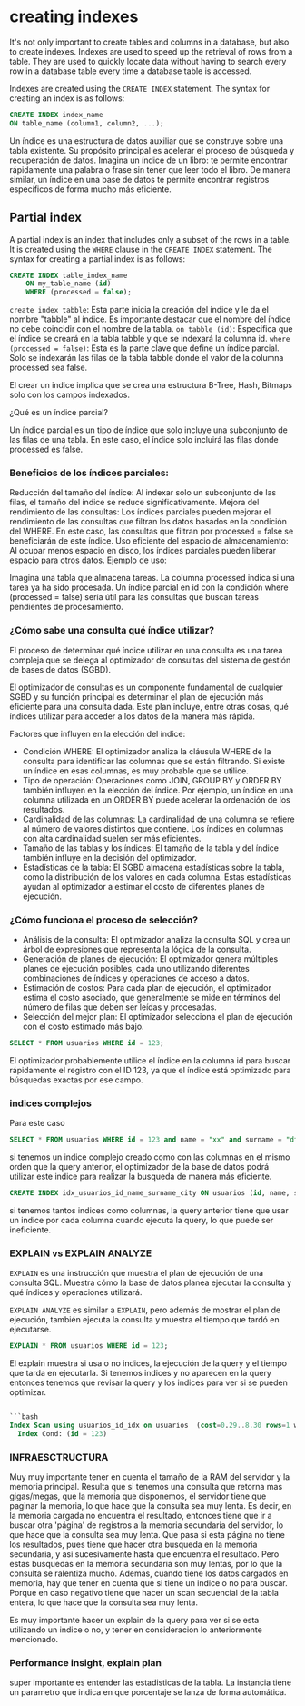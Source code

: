 # creating indexes

It's not only important to create tables and columns in a database, but also to create indexes. Indexes are used to speed up the retrieval of rows from a table. They are used to quickly locate data without having to search every row in a database table every time a database table is accessed.

Indexes are created using the `CREATE INDEX` statement. The syntax for creating an index is as follows:

```sql 
CREATE INDEX index_name
ON table_name (column1, column2, ...);
```

Un índice es una estructura de datos auxiliar que se construye sobre una tabla existente. Su propósito principal es acelerar el proceso de búsqueda y recuperación de datos. Imagina un índice de un libro: te permite encontrar rápidamente una palabra o frase sin tener que leer todo el libro. De manera similar, un índice en una base de datos te permite encontrar registros específicos de forma mucho más eficiente.

## Partial index

A partial index is an index that includes only a subset of the rows in a table. It is created using the `WHERE` clause in the `CREATE INDEX` statement. The syntax for creating a partial index is as follows:

```sql
CREATE INDEX table_index_name
    ON my_table_name (id)
    WHERE (processed = false);
```

`create index tabble`: Esta parte inicia la creación del índice y le da el nombre "tabble" al índice. Es importante destacar que el nombre del índice no debe coincidir con el nombre de la tabla.
`on tabble (id)`: Especifica que el índice se creará en la tabla tabble y que se indexará la columna id.
`where (processed = false)`: Esta es la parte clave que define un índice parcial. Solo se indexarán las filas de la tabla tabble donde el valor de la columna processed sea false.

El crear un indice implica que se crea una estructura B-Tree, Hash, Bitmaps solo con los campos indexados.

¿Qué es un índice parcial?

Un índice parcial es un tipo de índice que solo incluye una subconjunto de las filas de una tabla. En este caso, el índice solo incluirá las filas donde processed es false.

### Beneficios de los índices parciales:

Reducción del tamaño del índice: Al indexar solo un subconjunto de las filas, el tamaño del índice se reduce significativamente.
Mejora del rendimiento de las consultas: Los índices parciales pueden mejorar el rendimiento de las consultas que filtran los datos basados en la condición del WHERE. En este caso, las consultas que filtran por processed = false se beneficiarán de este índice.
Uso eficiente del espacio de almacenamiento: Al ocupar menos espacio en disco, los índices parciales pueden liberar espacio para otros datos.
Ejemplo de uso:

Imagina una tabla que almacena tareas. La columna processed indica si una tarea ya ha sido procesada. Un índice parcial en id con la condición where (processed = false) sería útil para las consultas que buscan tareas pendientes de procesamiento.


### ¿Cómo sabe una consulta qué índice utilizar? 

El proceso de determinar qué índice utilizar en una consulta es una tarea compleja que se delega al optimizador de consultas del sistema de gestión de bases de datos (SGBD).

El optimizador de consultas es un componente fundamental de cualquier SGBD y su función principal es determinar el plan de ejecución más eficiente para una consulta dada. Este plan incluye, entre otras cosas, qué índices utilizar para acceder a los datos de la manera más rápida.

Factores que influyen en la elección del índice:
- Condición WHERE: El optimizador analiza la cláusula WHERE de la consulta para identificar las columnas que se están filtrando. Si existe un índice en esas columnas, es muy probable que se utilice.
- Tipo de operación: Operaciones como JOIN, GROUP BY y ORDER BY también influyen en la elección del índice. Por ejemplo, un índice en una columna utilizada en un ORDER BY puede acelerar la ordenación de los resultados.
- Cardinalidad de las columnas: La cardinalidad de una columna se refiere al número de valores distintos que contiene. Los índices en columnas con alta cardinalidad suelen ser más eficientes.
- Tamaño de las tablas y los índices: El tamaño de la tabla y del índice también influye en la decisión del optimizador.
- Estadísticas de la tabla: El SGBD almacena estadísticas sobre la tabla, como la distribución de los valores en cada columna. Estas estadísticas ayudan al optimizador a estimar el costo de diferentes planes de ejecución.

### ¿Cómo funciona el proceso de selección?

- Análisis de la consulta: El optimizador analiza la consulta SQL y crea un árbol de expresiones que representa la lógica de la consulta.
- Generación de planes de ejecución: El optimizador genera múltiples planes de ejecución posibles, cada uno utilizando diferentes combinaciones de índices y operaciones de acceso a datos.
- Estimación de costos: Para cada plan de ejecución, el optimizador estima el costo asociado, que generalmente se mide en términos del número de filas que deben ser leídas y procesadas.
- Selección del mejor plan: El optimizador selecciona el plan de ejecución con el costo estimado más bajo.

```sql
SELECT * FROM usuarios WHERE id = 123;
```

El optimizador probablemente utilice el índice en la columna id para buscar rápidamente el registro con el ID 123, ya que el índice está optimizado para búsquedas exactas por ese campo.

### indices complejos

Para este caso 

```sql
SELECT * FROM usuarios WHERE id = 123 and name = "xx" and surname = "dff" and city = "dsfsdd"
```

si tenemos un indice complejo creado como con las columnas en el mismo orden que la query anterior, el optimizador de la base de datos podrá utilizar este indice para realizar la busqueda de manera más eficiente.

```sql
CREATE INDEX idx_usuarios_id_name_surname_city ON usuarios (id, name, surname, city);
```

si tenemos tantos indices como columnas, la query anterior tiene que usar un indice por cada columna cuando ejecuta la query, lo que puede ser ineficiente.

### EXPLAIN vs EXPLAIN ANALYZE

`EXPLAIN` es una instrucción que muestra el plan de ejecución de una consulta SQL. Muestra cómo la base de datos planea ejecutar la consulta y qué índices y operaciones utilizará.

`EXPLAIN ANALYZE` es similar a `EXPLAIN`, pero además de mostrar el plan de ejecución, también ejecuta la consulta y muestra el tiempo que tardó en ejecutarse.

```sql
EXPLAIN * FROM usuarios WHERE id = 123;
```
El explain muestra si usa o no indices, la ejecución de la query y el tiempo que tarda en ejecutarla.
Si tenemos indices y no aparecen en la query entonces tenemos que revisar la query y los indices para ver si se pueden optimizar.

```sql

```bash
Index Scan using usuarios_id_idx on usuarios  (cost=0.29..8.30 rows=1 width=32)
  Index Cond: (id = 123)
```

### INFRAESCTRUCTURA

Muy muy importante tener en cuenta el tamaño de la RAM del servidor y la memoria principal. Resulta que si tenemos una consulta que retorna mas gigas/megas, que la memoria que disponemos, el servidor tiene que paginar la memoria, lo que hace que la consulta sea muy lenta. Es decir, en la memoria cargada no encuentra el resultado, entonces tiene que ir a buscar otra 'página' de registros a la memoria secundaria del servidor, lo que hace que la consulta sea muy lenta. Que pasa si esta página no tiene los resultados, pues tiene que hacer otra busqueda en la memoria secundaria, y asi sucesivamente hasta que encuentra el resultado. Pero estas busquedas en la memoria secundaria son muy lentas, por lo que la consulta se ralentiza mucho. Ademas, cuando tiene los datos cargados en memoria, hay que tener en cuenta que si tiene un indice o no para buscar. Porque en caso negativo tiene que hacer un scan secuencial de la tabla entera, lo que hace que la consulta sea muy lenta. 

Es muy importante hacer un explain de la query para ver si se esta utilizando un indice o no, y tener en consideracion lo anteriormente mencionado.


### Performance insight, explain plan

super importante es entender las estadisticas de la tabla. 
La instancia tiene un parametro que indica en que porcentaje se lanza de forma automática. 


```sql